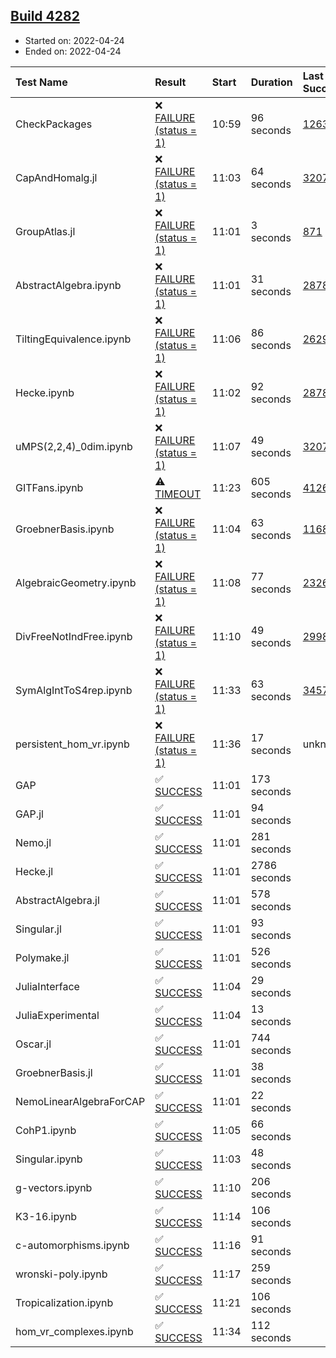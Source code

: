 ## [Build 4282](https://oscarci.mathematik.uni-kl.de/job/oscar-stable/4282/)

* Started on: 2022-04-24
* Ended on: 2022-04-24

| Test Name    | Result | Start | Duration | Last Success | First Failure |
|:-------------|:-------|:------|:---------|:-------------|:--------------|
| CheckPackages | ❌ [FAILURE (status = 1)](https://oscarci.mathematik.uni-kl.de/job/oscar-stable/4282/artifact/logs/build-4282/CheckPackages.log) | 10:59 | 96 seconds | [1263](https://oscarci.mathematik.uni-kl.de/job/oscar-stable/1263/) | [1264](https://oscarci.mathematik.uni-kl.de/job/oscar-stable/1264/) |
| CapAndHomalg.jl | ❌ [FAILURE (status = 1)](https://oscarci.mathematik.uni-kl.de/job/oscar-stable/4282/artifact/logs/build-4282/CapAndHomalg.jl.log) | 11:03 | 64 seconds | [3207](https://oscarci.mathematik.uni-kl.de/job/oscar-stable/3207/) | [3208](https://oscarci.mathematik.uni-kl.de/job/oscar-stable/3208/) |
| GroupAtlas.jl | ❌ [FAILURE (status = 1)](https://oscarci.mathematik.uni-kl.de/job/oscar-stable/4282/artifact/logs/build-4282/GroupAtlas.jl.log) | 11:01 | 3 seconds | [871](https://oscarci.mathematik.uni-kl.de/job/oscar-stable/871/) | [872](https://oscarci.mathematik.uni-kl.de/job/oscar-stable/872/) |
| AbstractAlgebra.ipynb | ❌ [FAILURE (status = 1)](https://oscarci.mathematik.uni-kl.de/job/oscar-stable/4282/artifact/logs/build-4282/AbstractAlgebra.ipynb.log) | 11:01 | 31 seconds | [2878](https://oscarci.mathematik.uni-kl.de/job/oscar-stable/2878/) | [2879](https://oscarci.mathematik.uni-kl.de/job/oscar-stable/2879/) |
| TiltingEquivalence.ipynb | ❌ [FAILURE (status = 1)](https://oscarci.mathematik.uni-kl.de/job/oscar-stable/4282/artifact/logs/build-4282/TiltingEquivalence.ipynb.log) | 11:06 | 86 seconds | [2629](https://oscarci.mathematik.uni-kl.de/job/oscar-stable/2629/) | [2630](https://oscarci.mathematik.uni-kl.de/job/oscar-stable/2630/) |
| Hecke.ipynb | ❌ [FAILURE (status = 1)](https://oscarci.mathematik.uni-kl.de/job/oscar-stable/4282/artifact/logs/build-4282/Hecke.ipynb.log) | 11:02 | 92 seconds | [2878](https://oscarci.mathematik.uni-kl.de/job/oscar-stable/2878/) | [2879](https://oscarci.mathematik.uni-kl.de/job/oscar-stable/2879/) |
| uMPS(2,2,4)_0dim.ipynb | ❌ [FAILURE (status = 1)](https://oscarci.mathematik.uni-kl.de/job/oscar-stable/4282/artifact/logs/build-4282/uMPS-2-2-4-_0dim.ipynb.log) | 11:07 | 49 seconds | [3207](https://oscarci.mathematik.uni-kl.de/job/oscar-stable/3207/) | [3208](https://oscarci.mathematik.uni-kl.de/job/oscar-stable/3208/) |
| GITFans.ipynb | ⚠ [TIMEOUT](https://oscarci.mathematik.uni-kl.de/job/oscar-stable/4282/artifact/logs/build-4282/GITFans.ipynb.log) | 11:23 | 605 seconds | [4126](https://oscarci.mathematik.uni-kl.de/job/oscar-stable/4126/) | [4127](https://oscarci.mathematik.uni-kl.de/job/oscar-stable/4127/) |
| GroebnerBasis.ipynb | ❌ [FAILURE (status = 1)](https://oscarci.mathematik.uni-kl.de/job/oscar-stable/4282/artifact/logs/build-4282/GroebnerBasis.ipynb.log) | 11:04 | 63 seconds | [1168](https://oscarci.mathematik.uni-kl.de/job/oscar-stable/1168/) | [1169](https://oscarci.mathematik.uni-kl.de/job/oscar-stable/1169/) |
| AlgebraicGeometry.ipynb | ❌ [FAILURE (status = 1)](https://oscarci.mathematik.uni-kl.de/job/oscar-stable/4282/artifact/logs/build-4282/AlgebraicGeometry.ipynb.log) | 11:08 | 77 seconds | [2326](https://oscarci.mathematik.uni-kl.de/job/oscar-stable/2326/) | [2327](https://oscarci.mathematik.uni-kl.de/job/oscar-stable/2327/) |
| DivFreeNotIndFree.ipynb | ❌ [FAILURE (status = 1)](https://oscarci.mathematik.uni-kl.de/job/oscar-stable/4282/artifact/logs/build-4282/DivFreeNotIndFree.ipynb.log) | 11:10 | 49 seconds | [2998](https://oscarci.mathematik.uni-kl.de/job/oscar-stable/2998/) | [2999](https://oscarci.mathematik.uni-kl.de/job/oscar-stable/2999/) |
| SymAlgIntToS4rep.ipynb | ❌ [FAILURE (status = 1)](https://oscarci.mathematik.uni-kl.de/job/oscar-stable/4282/artifact/logs/build-4282/SymAlgIntToS4rep.ipynb.log) | 11:33 | 63 seconds | [3457](https://oscarci.mathematik.uni-kl.de/job/oscar-stable/3457/) | [3458](https://oscarci.mathematik.uni-kl.de/job/oscar-stable/3458/) |
| persistent_hom_vr.ipynb | ❌ [FAILURE (status = 1)](https://oscarci.mathematik.uni-kl.de/job/oscar-stable/4282/artifact/logs/build-4282/persistent_hom_vr.ipynb.log) | 11:36 | 17 seconds | unknown | unknown |
| GAP | ✅ [SUCCESS](https://oscarci.mathematik.uni-kl.de/job/oscar-stable/4282/artifact/logs/build-4282/GAP.log) | 11:01 | 173 seconds |  |  |
| GAP.jl | ✅ [SUCCESS](https://oscarci.mathematik.uni-kl.de/job/oscar-stable/4282/artifact/logs/build-4282/GAP.jl.log) | 11:01 | 94 seconds |  |  |
| Nemo.jl | ✅ [SUCCESS](https://oscarci.mathematik.uni-kl.de/job/oscar-stable/4282/artifact/logs/build-4282/Nemo.jl.log) | 11:01 | 281 seconds |  |  |
| Hecke.jl | ✅ [SUCCESS](https://oscarci.mathematik.uni-kl.de/job/oscar-stable/4282/artifact/logs/build-4282/Hecke.jl.log) | 11:01 | 2786 seconds |  |  |
| AbstractAlgebra.jl | ✅ [SUCCESS](https://oscarci.mathematik.uni-kl.de/job/oscar-stable/4282/artifact/logs/build-4282/AbstractAlgebra.jl.log) | 11:01 | 578 seconds |  |  |
| Singular.jl | ✅ [SUCCESS](https://oscarci.mathematik.uni-kl.de/job/oscar-stable/4282/artifact/logs/build-4282/Singular.jl.log) | 11:01 | 93 seconds |  |  |
| Polymake.jl | ✅ [SUCCESS](https://oscarci.mathematik.uni-kl.de/job/oscar-stable/4282/artifact/logs/build-4282/Polymake.jl.log) | 11:01 | 526 seconds |  |  |
| JuliaInterface | ✅ [SUCCESS](https://oscarci.mathematik.uni-kl.de/job/oscar-stable/4282/artifact/logs/build-4282/JuliaInterface.log) | 11:04 | 29 seconds |  |  |
| JuliaExperimental | ✅ [SUCCESS](https://oscarci.mathematik.uni-kl.de/job/oscar-stable/4282/artifact/logs/build-4282/JuliaExperimental.log) | 11:04 | 13 seconds |  |  |
| Oscar.jl | ✅ [SUCCESS](https://oscarci.mathematik.uni-kl.de/job/oscar-stable/4282/artifact/logs/build-4282/Oscar.jl.log) | 11:01 | 744 seconds |  |  |
| GroebnerBasis.jl | ✅ [SUCCESS](https://oscarci.mathematik.uni-kl.de/job/oscar-stable/4282/artifact/logs/build-4282/GroebnerBasis.jl.log) | 11:01 | 38 seconds |  |  |
| NemoLinearAlgebraForCAP | ✅ [SUCCESS](https://oscarci.mathematik.uni-kl.de/job/oscar-stable/4282/artifact/logs/build-4282/NemoLinearAlgebraForCAP.log) | 11:01 | 22 seconds |  |  |
| CohP1.ipynb | ✅ [SUCCESS](https://oscarci.mathematik.uni-kl.de/job/oscar-stable/4282/artifact/logs/build-4282/CohP1.ipynb.log) | 11:05 | 66 seconds |  |  |
| Singular.ipynb | ✅ [SUCCESS](https://oscarci.mathematik.uni-kl.de/job/oscar-stable/4282/artifact/logs/build-4282/Singular.ipynb.log) | 11:03 | 48 seconds |  |  |
| g-vectors.ipynb | ✅ [SUCCESS](https://oscarci.mathematik.uni-kl.de/job/oscar-stable/4282/artifact/logs/build-4282/g-vectors.ipynb.log) | 11:10 | 206 seconds |  |  |
| K3-16.ipynb | ✅ [SUCCESS](https://oscarci.mathematik.uni-kl.de/job/oscar-stable/4282/artifact/logs/build-4282/K3-16.ipynb.log) | 11:14 | 106 seconds |  |  |
| c-automorphisms.ipynb | ✅ [SUCCESS](https://oscarci.mathematik.uni-kl.de/job/oscar-stable/4282/artifact/logs/build-4282/c-automorphisms.ipynb.log) | 11:16 | 91 seconds |  |  |
| wronski-poly.ipynb | ✅ [SUCCESS](https://oscarci.mathematik.uni-kl.de/job/oscar-stable/4282/artifact/logs/build-4282/wronski-poly.ipynb.log) | 11:17 | 259 seconds |  |  |
| Tropicalization.ipynb | ✅ [SUCCESS](https://oscarci.mathematik.uni-kl.de/job/oscar-stable/4282/artifact/logs/build-4282/Tropicalization.ipynb.log) | 11:21 | 106 seconds |  |  |
| hom_vr_complexes.ipynb | ✅ [SUCCESS](https://oscarci.mathematik.uni-kl.de/job/oscar-stable/4282/artifact/logs/build-4282/hom_vr_complexes.ipynb.log) | 11:34 | 112 seconds |  |  |
